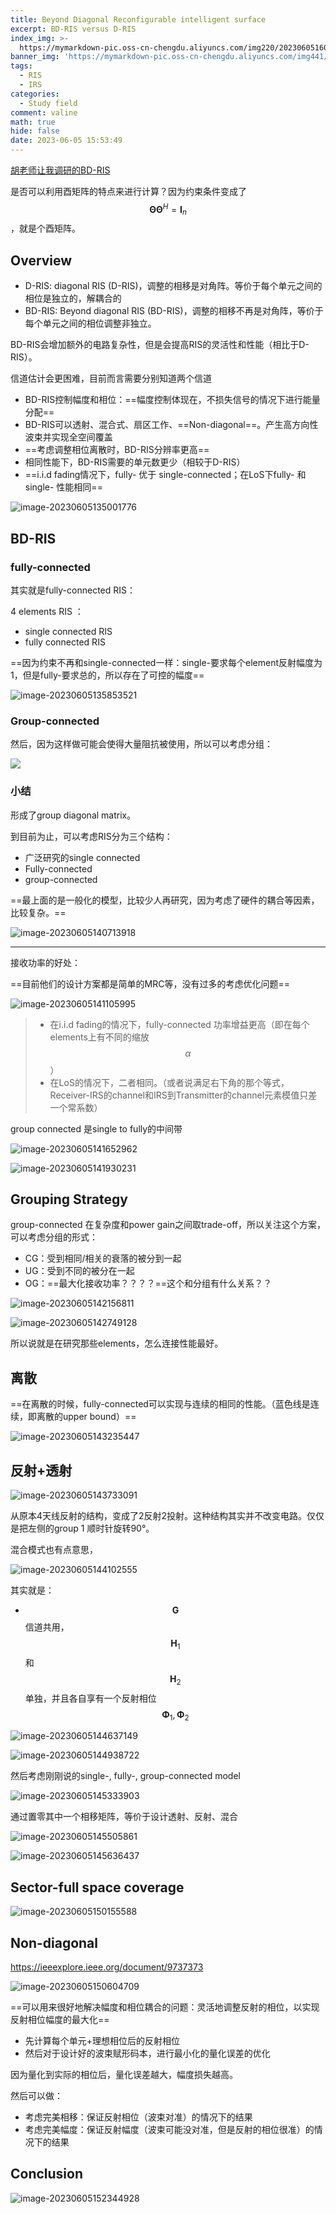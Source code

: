 ```yaml
---
title: Beyond Diagonal Reconfigurable intelligent surface
excerpt: BD-RIS versus D-RIS
index_img: >-
  https://mymarkdown-pic.oss-cn-chengdu.aliyuncs.com/img220/202306051603067.png
banner_img: 'https://mymarkdown-pic.oss-cn-chengdu.aliyuncs.com/img441/1638523690670.jpg'
tags:
  - RIS
  - IRS
categories:
  - Study field
comment: valine
math: true
hide: false
date: 2023-06-05 15:53:49
---
```


[胡老师让我调研的BD-RIS](https://sites.google.com/view/ieee-comsoc-rcc-sig-bdris/home)



是否可以利用酉矩阵的特点来进行计算？因为约束条件变成了$$\boldsymbol{\Theta}\boldsymbol{\Theta}^H = \mathbf{I}_n$$，就是个酉矩阵。

## Overview

- D-RIS: diagonal RIS (D-RIS)，调整的相移是对角阵。等价于每个单元之间的相位是独立的，解耦合的
- BD-RIS: Beyond diagonal RIS (BD-RIS)，调整的相移不再是对角阵，等价于每个单元之间的相位调整非独立。



BD-RIS会增加额外的电路复杂性，但是会提高RIS的灵活性和性能（相比于D-RIS）。

信道估计会更困难，目前而言需要分别知道两个信道

- BD-RIS控制幅度和相位：==幅度控制体现在，不损失信号的情况下进行能量分配==
- BD-RIS可以透射、混合式、扇区工作、==Non-diagonal==。产生高方向性波束并实现全空间覆盖
- ==考虑调整相位离散时，BD-RIS分辨率更高==
- 相同性能下，BD-RIS需要的单元数更少（相较于D-RIS）
- ==i.i.d fading情况下，fully- 优于 single-connected；在LoS下fully- 和 single- 性能相同==

![image-20230605135001776](https://mymarkdown-pic.oss-cn-chengdu.aliyuncs.com/img220/202306051553185.png)

## BD-RIS

### fully-connected

其实就是fully-connected RIS：

4 elements RIS ：

- single connected RIS
- fully connected RIS

==因为约束不再和single-connected一样：single-要求每个element反射幅度为1，但是fully-要求总的，所以存在了可控的幅度==

![image-20230605135853521](https://mymarkdown-pic.oss-cn-chengdu.aliyuncs.com/img220/202306051553244.png)

### Group-connected 

然后，因为这样做可能会使得大量阻抗被使用，所以可以考虑分组：

![](https://mymarkdown-pic.oss-cn-chengdu.aliyuncs.com/img220/202306051553218.png)

### 小结

形成了group diagonal matrix。

到目前为止，可以考虑RIS分为三个结构：

- 广泛研究的single connected
- Fully-connected
- group-connected

==最上面的是一般化的模型，比较少人再研究，因为考虑了硬件的耦合等因素，比较复杂。==

![image-20230605140713918](https://mymarkdown-pic.oss-cn-chengdu.aliyuncs.com/img220/202306051553222.png)

---

接收功率的好处：

==目前他们的设计方案都是简单的MRC等，没有过多的考虑优化问题==

![image-20230605141105995](https://mymarkdown-pic.oss-cn-chengdu.aliyuncs.com/img220/202306051553213.png)

> - 在i.i.d fading的情况下，fully-connected 功率增益更高（即在每个elements上有不同的缩放$$\alpha$$）
> - 在LoS的情况下，二者相同。（或者说满足右下角的那个等式，Receiver-IRS的channel和IRS到Transmitter的channel元素模值只差一个常系数）



group connected 是single to fully的中间带

![image-20230605141652962](https://mymarkdown-pic.oss-cn-chengdu.aliyuncs.com/img220/202306051553168.png)

![image-20230605141930231](https://mymarkdown-pic.oss-cn-chengdu.aliyuncs.com/img220/202306051553078.png)

## Grouping Strategy

group-connected 在复杂度和power gain之间取trade-off，所以关注这个方案，可以考虑分组的形式：

- CG：受到相同/相关的衰落的被分到一起
- UG：受到不同的被分在一起
- OG：==最大化接收功率？？？？==这个和分组有什么关系？？

![image-20230605142156811](https://mymarkdown-pic.oss-cn-chengdu.aliyuncs.com/img220/202306051553273.png)

![image-20230605142749128](https://mymarkdown-pic.oss-cn-chengdu.aliyuncs.com/img220/202306051427415.png)

所以说就是在研究那些elements，怎么连接性能最好。

## 离散

==在离散的时候，fully-connected可以实现与连续的相同的性能。（蓝色线是连续，即离散的upper bound）==



![image-20230605143235447](https://mymarkdown-pic.oss-cn-chengdu.aliyuncs.com/img220/202306051553739.png)

## 反射+透射

![image-20230605143733091](https://mymarkdown-pic.oss-cn-chengdu.aliyuncs.com/img220/202306051553410.png)

从原本4天线反射的结构，变成了2反射2投射。这种结构其实并不改变电路。仅仅是把左侧的group 1 顺时针旋转90°。

混合模式也有点意思，

![image-20230605144102555](https://mymarkdown-pic.oss-cn-chengdu.aliyuncs.com/img220/202306051553542.png)



其实就是：

- $$\mathbf{G}$$信道共用，$$\mathbf{H}_1$$和$$\mathbf{H}_2$$单独，并且各自享有一个反射相位$$\boldsymbol{\Phi}_1,\boldsymbol{\Phi}_2$$

![image-20230605144637149](https://mymarkdown-pic.oss-cn-chengdu.aliyuncs.com/img220/202306051553524.png)

![image-20230605144938722](https://mymarkdown-pic.oss-cn-chengdu.aliyuncs.com/img220/202306051449044.png)

然后考虑刚刚说的single-, fully-, group-connected model

![image-20230605145333903](https://mymarkdown-pic.oss-cn-chengdu.aliyuncs.com/img220/202306051554743.png)

通过置零其中一个相移矩阵，等价于设计透射、反射、混合

![image-20230605145505861](https://mymarkdown-pic.oss-cn-chengdu.aliyuncs.com/img220/202306051553983.png)

![image-20230605145636437](https://mymarkdown-pic.oss-cn-chengdu.aliyuncs.com/img220/202306051456715.png)



## Sector-full space coverage

![image-20230605150155588](https://mymarkdown-pic.oss-cn-chengdu.aliyuncs.com/img220/202306051554904.png)



## Non-diagonal 

https://ieeexplore.ieee.org/document/9737373

![image-20230605150604709](https://mymarkdown-pic.oss-cn-chengdu.aliyuncs.com/img220/202306051554983.png)

==可以用来很好地解决幅度和相位耦合的问题：灵活地调整反射的相位，以实现反射相位幅度的最大化==

- 先计算每个单元+理想相位后的反射相位
- 然后对于设计好的波束赋形码本，进行最小化的量化误差的优化

因为量化到实际的相位后，量化误差越大，幅度损失越高。

然后可以做：

- 考虑完美相移：保证反射相位（波束对准）的情况下的结果
- 考虑完美幅度：保证反射幅度（波束可能没对准，但是反射的相位很准）的情况下的结果

## Conclusion

![image-20230605152344928](https://mymarkdown-pic.oss-cn-chengdu.aliyuncs.com/img220/202306051523142.png)
